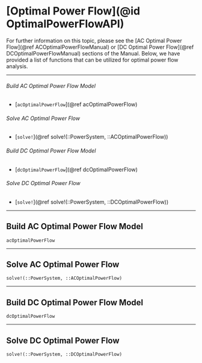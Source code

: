 # [Optimal Power Flow](@id OptimalPowerFlowAPI)

For further information on this topic, please see the [AC Optimal Power Flow](@ref ACOptimalPowerFlowManual) or [DC Optimal Power Flow](@ref DCOptimalPowerFlowManual) sections of the Manual. Below, we have provided a list of functions that can be utilized for optimal power flow analysis.

---

###### Build AC Optimal Power Flow Model
* [`acOptimalPowerFlow`](@ref acOptimalPowerFlow)

###### Solve AC Optimal Power Flow
* [`solve!`](@ref solve!(::PowerSystem, ::ACOptimalPowerFlow))

###### Build DC Optimal Power Flow Model
* [`dcOptimalPowerFlow`](@ref dcOptimalPowerFlow)

###### Solve DC Optimal Power Flow
* [`solve!`](@ref solve!(::PowerSystem, ::DCOptimalPowerFlow))

---

## Build AC Optimal Power Flow Model
```@docs
acOptimalPowerFlow
```

---

## Solve AC Optimal Power Flow
```@docs
solve!(::PowerSystem, ::ACOptimalPowerFlow)
```

---

## Build DC Optimal Power Flow Model
```@docs
dcOptimalPowerFlow
```

---

## Solve DC Optimal Power Flow
```@docs
solve!(::PowerSystem, ::DCOptimalPowerFlow)
```
